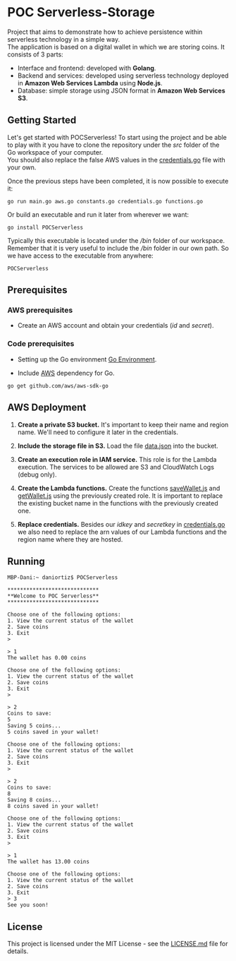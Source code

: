 # POC Serverless-Storage

Project that aims to demonstrate how to achieve persistence within serverless technology in a simple way.
<br/>
The application is based on a digital wallet in which we are storing coins. It consists of 3 parts:  
* Interface and frontend: developed with **Golang**.
* Backend and services: developed using serverless technology deployed in **Amazon Web Services Lambda** using **Node.js**.
* Database: simple storage using JSON format in **Amazon Web Services S3**.

## Getting Started

Let's get started with POCServerless! To start using the project and be able to play with it you have to clone the repository under the *src* folder of the Go workspace of your computer. 
<br/>
You should also replace the false AWS values in the [credentials.go](credentials.go) file with your own.


Once the previous steps have been completed, it is now possible to execute it: 
```
go run main.go aws.go constants.go credentials.go functions.go 
```
Or build an executable and run it later from wherever we want:
```
go install POCServerless
```
Typically this executable is located under the */bin* folder of our workspace. Remember that it is very useful to include the */bin* folder in our own path. So we have access to the executable from anywhere:
```
POCServerless
```

## Prerequisites

### AWS prerequisites

* Create an AWS account and obtain your credentials (*id* and *secret*).

### Code prerequisites

* Setting up the Go environment [Go Environment](https://golang.org/doc/code.html#Organization).

* Include [AWS](https://github.com/aws/aws-sdk-go) dependency for Go.

```
go get github.com/aws/aws-sdk-go
```

## AWS Deployment

1. **Create a private S3 bucket.** It's important to keep their name and region name. We'll need to configure it later in the credentials. 

2. **Include the storage file in S3.** Load the file [data.json](aws/data.json) into the bucket.

3. **Create an execution role in IAM service.** This role is for the Lambda execution. The services to be allowed are S3 and CloudWatch Logs (debug only). 
 
4. **Create the Lambda functions.** Create the functions [saveWallet.js](aws/saveWallet.js) and [getWallet.js](aws/getWallet.js) using the previously created role. It is important to replace the existing bucket name in the functions with the previously created one.

5. **Replace credentials.** Besides our *idkey* and *secretkey* in [credentials.go](credentials.go) we also need to replace the arn values of our Lambda functions and the region name where they are hosted.

## Running
```
MBP-Dani:~ daniortiz$ POCServerless 

*****************************
**Welcome to POC Serverless**
*****************************

Choose one of the following options:
1. View the current status of the wallet
2. Save coins
3. Exit
> 
```
```
> 1
The wallet has 0.00 coins

Choose one of the following options:
1. View the current status of the wallet
2. Save coins
3. Exit
> 
```
```
> 2
Coins to save:
5
Saving 5 coins...
5 coins saved in your wallet!

Choose one of the following options:
1. View the current status of the wallet
2. Save coins
3. Exit
> 
```
```
> 2
Coins to save:
8
Saving 8 coins...
8 coins saved in your wallet!

Choose one of the following options:
1. View the current status of the wallet
2. Save coins
3. Exit
> 
```

```
> 1
The wallet has 13.00 coins

Choose one of the following options:
1. View the current status of the wallet
2. Save coins
3. Exit
> 3
See you soon!
```


## License

This project is licensed under the MIT License - see the [LICENSE.md](LICENSE.md) file for details.

